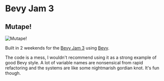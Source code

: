 ﻿# Bevy Jam 3
## Mutape!
![Mutape!](https://raw.githubusercontent.com/drifio/bevy_jam_3/main/assets/ui/title.png)

Built in 2 weekends for the [Bevy Jam 3](https://itch.io/jam/bevy-jam-3) using [Bevy](https://bevyengine.org/).

The code is a mess, I wouldn't recommend using it as a strong example of good Bevy style. A lot of variable names are nonsensical from rapid refactoring and the systems are like some nightmarish gordian knot. It's fun though.
